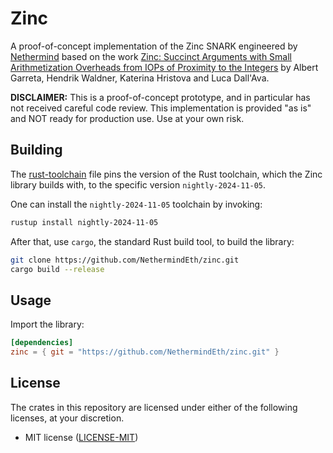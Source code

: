 # Zinc

A proof-of-concept implementation of the Zinc SNARK engineered by [Nethermind](https://nethermind.io) based on the work 
[Zinc: Succinct Arguments with Small Arithmetization Overheads from IOPs of Proximity to the Integers](https://eprint.iacr.org/2025/316) by Albert Garreta, Hendrik Waldner, Katerina Hristova and Luca Dall'Ava.

**DISCLAIMER:** This is a proof-of-concept prototype, and in particular has not received careful code review. This implementation is provided "as is" and NOT ready for production use. Use at your own risk.

## Building

The [rust-toolchain](https://github.com/NethermindEth/zinc/blob/main/rust-toolchain) file pins the version of the Rust toolchain, which the Zinc library builds with, to the specific version `nightly-2024-11-05`.

One can install the `nightly-2024-11-05` toolchain by invoking:
```bash
rustup install nightly-2024-11-05
```

After that, use `cargo`, the standard Rust build tool, to build the library:

```bash
git clone https://github.com/NethermindEth/zinc.git
cargo build --release
```

## Usage
Import the library:
```toml
[dependencies]
zinc = { git = "https://github.com/NethermindEth/zinc.git" }
```

## License
The crates in this repository are licensed under either of the following licenses, at your discretion.

* MIT license ([LICENSE-MIT](LICENSE-MIT))


